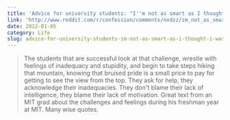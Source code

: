 ```yaml
---
title: 'Advice for university students: "I''m not as smart as I thought I was"'
link: 'http://www.reddit.com/r/confession/comments/nxdzz/im_not_as_smart_as_i_thought_i_was/c3d91jl'
date: 2012-01-05
category: Life
slug: advice-for-university-students-im-not-as-smart-as-i-thought-i-was
---
```


> The students that are successful look at that challenge, wrestle with feelings of inadequacy and
> stupidity, and begin to take steps hiking that mountain, knowing that bruised pride is a small
> price to pay for getting to see the view from the top. They ask for help, they acknowledge their
> inadequacies. They don't blame their lack of intelligence, they blame their lack of motivation.
> Great text from an MIT grad about the challenges and feelings during his freshman year at MIT.
> Many wise quotes.
